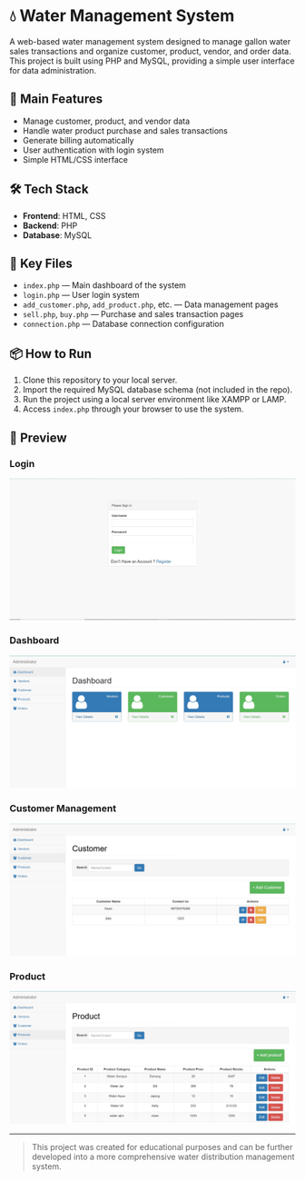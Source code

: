 # 💧 Water Management System

A web-based water management system designed to manage gallon water sales transactions and organize customer, product, vendor, and order data. This project is built using PHP and MySQL, providing a simple user interface for data administration.

## 🔧 Main Features
- Manage customer, product, and vendor data
- Handle water product purchase and sales transactions
- Generate billing automatically
- User authentication with login system
- Simple HTML/CSS interface

## 🛠️ Tech Stack
- **Frontend**: HTML, CSS
- **Backend**: PHP
- **Database**: MySQL

## 📂 Key Files
- `index.php` — Main dashboard of the system
- `login.php` — User login system
- `add_customer.php`, `add_product.php`, etc. — Data management pages
- `sell.php`, `buy.php` — Purchase and sales transaction pages
- `connection.php` — Database connection configuration

## 📦 How to Run
1. Clone this repository to your local server.
2. Import the required MySQL database schema (not included in the repo).
3. Run the project using a local server environment like XAMPP or LAMP.
4. Access `index.php` through your browser to use the system.

 ## 📸 Preview
### Login
![Login Preview](https://github.com/Rhckjf/Water-Management-System/blob/2833da3bf3c6ee30fd983d20703a9d201b247022/login.jpg) 

### Dashboard
![Dashboard Preview](https://github.com/Rhckjf/Water-Management-System/blob/2833da3bf3c6ee30fd983d20703a9d201b247022/dashboard.jpg)

### Customer Management
![Customer Page](https://github.com/Rhckjf/Water-Management-System/blob/ded253c584eea6708ba165da5d079aef749a8812/customer.jpg)

### Product
![Product Page](https://github.com/Rhckjf/Water-Management-System/blob/2833da3bf3c6ee30fd983d20703a9d201b247022/order.jpg)



---

> This project was created for educational purposes and can be further developed into a more comprehensive water distribution management system.
